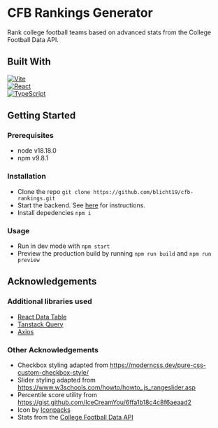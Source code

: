 # CFB Rankings Generator

Rank college football teams based on advanced stats from the College Football Data API.

## Built With
[![Vite][Vite]][Vite-url]  
[![React][React.js]][React-url]  
[![TypeScript][TypeScript]][Typescript-url]  

## Getting Started
### Prerequisites
* node v18.18.0
* npm v9.8.1

### Installation
* Clone the repo `git clone https://github.com/blicht19/cfb-rankings.git`
* Start the backend. See [here](https://github.com/blicht19/cfb-rankings-backend) for instructions.
* Install depedencies `npm i`

### Usage
* Run in dev mode with `npm start`
* Preview the production build by running `npm run build` and `npm run preview`

## Acknowledgements
### Additional libraries used
* [React Data Table](https://react-data-table-component.netlify.app/?path=/story/getting-started-intro--page)
* [Tanstack Query](https://tanstack.com/query/v3/)
* [Axios](https://axios-http.com/docs/intro)
### Other Acknowledgements
* Checkbox styling adapted from https://moderncss.dev/pure-css-custom-checkbox-style/
* Slider styling adapted from https://www.w3schools.com/howto/howto_js_rangeslider.asp
* Percentile score utility from https://gist.github.com/IceCreamYou/6ffa1b18c4c8f6aeaad2
* Icon by [Iconpacks](https://iconpacks.net/?utm_source=link-attribution&utm_content=15431)
* Stats from the [College Football Data API](https://api.collegefootballdata.com/api/docs/?url=/api-docs.json)

[React.js]: https://img.shields.io/badge/React-20232A?style=for-the-badge&logo=react&logoColor=61DAFB
[React-url]: https://reactjs.org/
[TypeScript]: https://shields.io/badge/TypeScript-3178C6?logo=TypeScript&logoColor=FFF&style=flat-square
[TypeScript-url]: [https://www.typescriptlang.org/]
[Vite]: https://img.shields.io/badge/vite-%23646CFF.svg?style=for-the-badge&logo=vite&logoColor=white
[Vite-url]: https://vitejs.dev/